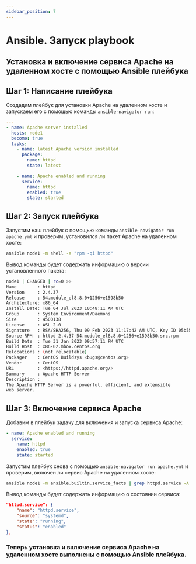```yaml
---
sidebar_position: 7
---
```


# Ansible. Запуск playbook

## Установка и включение сервиса Apache на удаленном хосте с помощью Ansible плейбука

## Шаг 1: Написание плейбука

Создадим плейбук для установки Apache на удаленном хосте и запускаем его с помощью команды `ansible-navigator run`:

```yaml title="apache.yml"
---
- name: Apache server installed
  hosts: node1
  become: true
  tasks:
    - name: latest Apache version installed
      package:
        name: httpd
        state: latest

    - name: Apache enabled and running
      service:
        name: httpd
        enabled: true
        state: started
```

## Шаг 2: Запуск плейбука

Запустим наш плейбук с помощью команды `ansible-navigator run apache.yml` и проверим, установился ли пакет Apache на удаленном хосте:

```bash
ansible node1 -m shell -a "rpm -qi httpd"
```

Вывод команды будет содержать информацию о версии установленного пакета:

```bash
node1 | CHANGED | rc=0 >>
Name        : httpd
Version     : 2.4.37
Release     : 54.module_el8.8.0+1256+e1598b50
Architecture: x86_64
Install Date: Tue 04 Jul 2023 10:48:11 AM UTC
Group       : System Environment/Daemons
Size        : 4500138
License     : ASL 2.0
Signature   : RSA/SHA256, Thu 09 Feb 2023 11:17:42 AM UTC, Key ID 05b555b38483c65d
Source RPM  : httpd-2.4.37-54.module_el8.8.0+1256+e1598b50.src.rpm
Build Date  : Tue 31 Jan 2023 09:57:11 PM UTC
Build Host  : x86-02.mbox.centos.org
Relocations : (not relocatable)
Packager    : CentOS Buildsys <bugs@centos.org>
Vendor      : CentOS
URL         : <https://httpd.apache.org/>
Summary     : Apache HTTP Server
Description :
The Apache HTTP Server is a powerful, efficient, and extensible
web server.
```

## Шаг 3: Включение сервиса Apache

Добавим в плейбук задачу для включения и запуска сервиса Apache:

```yaml title="apache.yml"
- name: Apache enabled and running
  service:
    name: httpd
    enabled: true
    state: started
```

Запустим плейбук снова с помощью `ansible-navigator run apache.yml` и проверим, включен ли сервис Apache на удаленном хосте:

```bash
ansible node1 -m ansible.builtin.service_facts | grep httpd.service -A 4
```

Вывод команды будет содержать информацию о состоянии сервиса:

```json
"httpd.service": {
    "name": "httpd.service",
    "source": "systemd",
    "state": "running",
    "status": "enabled"
},
```
### Теперь установка и включение сервиса Apache на удаленном хосте выполнены с помощью Ansible плейбука.